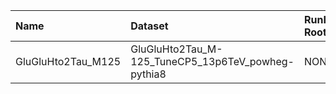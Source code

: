 | Name               | Dataset                                            | RunIII2024Summer24 Root Request   | Root Status                       | NanoV15 Status                    |
|:-------------------|:---------------------------------------------------|:----------------------------------|:----------------------------------|:----------------------------------|
| GluGluHto2Tau_M125 | GluGluHto2Tau_M-125_TuneCP5_13p6TeV_powheg-pythia8 | NONE                              | $${\color{red}\textbf{MISSING}}$$ | $${\color{red}\textbf{MISSING}}$$ |